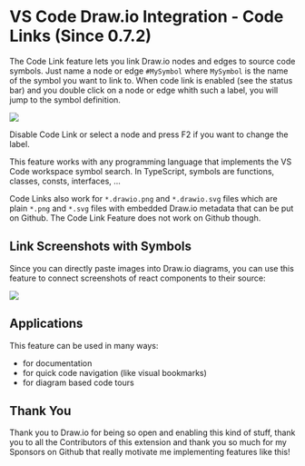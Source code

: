# VS Code Draw.io Integration - Code Links (Since 0.7.2)

The Code Link feature lets you link Draw.io nodes and edges to source code symbols.
Just name a node or edge `#MySymbol` where `MySymbol` is the name of the symbol you want to link to.
When code link is enabled (see the status bar) and you double click on a node or edge whith such a label, you will jump to the symbol definition.

![](./demo-code-link.gif)

Disable Code Link or select a node and press F2 if you want to change the label.

This feature works with any programming language that implements the VS Code workspace symbol search.
In TypeScript, symbols are functions, classes, consts, interfaces, ...

Code Links also work for `*.drawio.png` and `*.drawio.svg` files which are plain `*.png` and `*.svg` files with embedded Draw.io metadata that can be put on Github.
The Code Link Feature does not work on Github though.

## Link Screenshots with Symbols

Since you can directly paste images into Draw.io diagrams, you can use this feature to connect
screenshots of react components to their source:

![](./code-link-with-screenshots.gif)

## Applications

This feature can be used in many ways:

-   for documentation
-   for quick code navigation (like visual bookmarks)
-   for diagram based code tours

## Thank You

Thank you to Draw.io for being so open and enabling this kind of stuff, thank you to all the Contributors of this extension and thank you so much for my Sponsors on Github that really motivate me implementing features like this!
